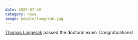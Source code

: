 ```yaml
---
date: 2024-07-30
category: news
image: people/langerak.jpg
---
```


[Thomas Langerak](/people/tlangerak) passed the doctoral exam. Congratulations!


